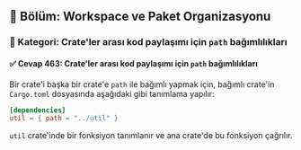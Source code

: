 ## 📘 Bölüm: Workspace ve Paket Organizasyonu
### 🔹 Kategori: Crate'ler arası kod paylaşımı için `path` bağımlılıkları
#### ✅ Cevap 463: Crate'ler arası kod paylaşımı için `path` bağımlılıkları

Bir crate'i başka bir crate'e `path` ile bağımlı yapmak için, bağımlı crate'in `Cargo.toml` dosyasında aşağıdaki gibi tanımlama yapılır:

```toml
[dependencies]
util = { path = "../util" }
```

`util` crate'inde bir fonksiyon tanımlanır ve ana crate'de bu fonksiyon çağrılır.
